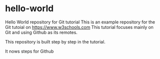 # hello-world
Hello World repository for Git tutorial
This is an example repository for the Git tutoial on https://www.w3schools.com
This tutorial focuses mainly on Git and using Github as its remotes.

This repository is built step by step in the tutorial.

It nows steps for Github
